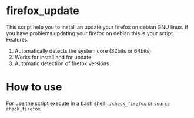 # firefox_update

This script help you to install an update your firefox on debian GNU linux.
If you have problems updating your firefox on debian this is your script.
Features:
1) Automatically detects the system core (32bits or 64bits)
2) Works for install and for update 
3) Automatic detection of firefox versions

# How to use

For use the script execute in a bash shell <code>./check_firefox</code> or <code>source check_firefox</code> 
